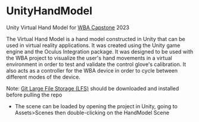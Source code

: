# UnityHandModel
Unity Virtual Hand Model for [WBA Capstone](https://github.com/utepe/Capstone) 2023

The Virtual Hand Model is a hand model constructed in Unity that can be used in virtual reality applications. It was created using the Unity game engine and the Oculus Integration package. It was designed to be used with the WBA project to visualize the user's hand movements in a virtual environment in order to test and validate the control glove's calibration. It also acts as a controller for the WBA device in order to cycle between different modes of the device.

Note: [Git Large File Storage (LFS)](https://git-lfs.com/) should be downloaded and installed before pulling the repo
 - The scene can be loaded by opening the project in Unity, going to Assets>Scenes then double-clicking on the HandModel Scene
